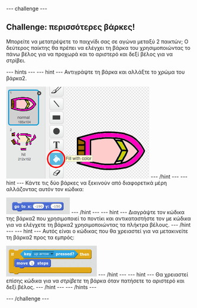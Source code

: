 \--- challenge \---

## Challenge: περισσότερες βάρκες!

Μπορείτε να μετατρέψετε το παιχνίδι σας σε αγώνα μεταξύ 2 παικτών; Ο δεύτερος παίκτης θα πρέπει να ελέγχει τη βάρκα του χρησιμοποιώντας το πάνω βέλος για να προχωρά και το αριστερό και δεξί βέλος για να στρίβει.

\--- hints \--- \--- hint \--- Αντιγράψτε τη βάρκα και αλλάξτε το χρώμα του βάρκα2.

![στιγμιότυπο](images/boat-p2.png) \--- /hint \--- \--- hint \--- Κάντε τις δύο βάρκες να ξεκινούν από διαφορετικά μέρη αλλάζοντας αυτόν τον κώδικα:

![στιγμιότυπο](images/boat-p2start-blocks.png) \--- /hint \--- \--- hint \--- Διαγράψτε τον κώδικα της βάρκα2 που χρησιμοποιεί το ποντίκι και αντικαταστήστε τον με κώδικα για να ελέγχετε τη βάρκα2 χρησιμοποιώντας τα πλήκτρα βέλους. \--- /hint \--- \--- hint \--- Αυτός είναι ο κώδικας που θα χρειαστεί για να μετακινείτε τη βάρκα2 προς τα εμπρός:

![στιγμιότυπο](images/boat-p2forward-blocks.png) \--- /hint \--- \--- hint \--- Θα χρειαστεί επίσης κώδικα για να *στρίβετε* τη βάρκα όταν πατήσετε το αριστερό και δεξί βέλος. \--- /hint \--- \--- /hints \---

\--- /challenge \---